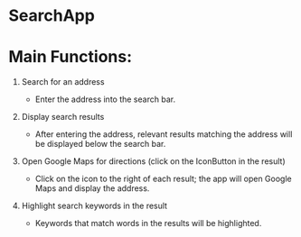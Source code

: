 # SearchApp

# Main Functions:
1. Search for an address
    - Enter the address into the search bar.

2. Display search results 
    - After entering the address, relevant results matching the address will be displayed below the search bar.

3. Open Google Maps for directions (click on the IconButton in the result) 
    - Click on the icon to the right of each result; the app will open Google Maps and display the address.

4. Highlight search keywords in the result 
    - Keywords that match words in the results will be highlighted.